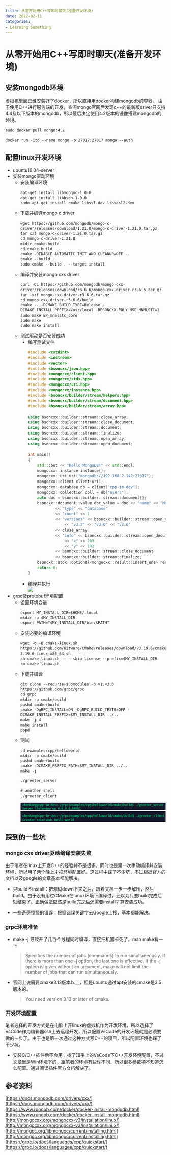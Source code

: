```yaml
---
title: 从零开始用C++写即时聊天(准备开发环境)
date: 2022-02-11
categories:
- Learning Something
---
```


# 从零开始用C++写即时聊天(准备开发环境)
## 安装mongodb环境
虚拟机里面已经安装好了docker，所以直接用docker构建mongodb的容器。 
由于使用C++进行服务端的开发，查阅mongo官网后发现c++的最新版driver只支持4.4及以下版本的mongodb，所以最后决定使用4.2版本的镜像搭建mongodb的环境。
```
sudo docker pull mongo:4.2

docker run -itd --name mongo -p 27017:27017 mongo --auth

```

## 配置linux开发环境
- ubuntu16.04-server
- 安装mongo驱动环境
  - 安装编译环境
    ```
    apt-get install libmongoc-1.0-0
    apt-get install libbson-1.0-0
    sudo apt-get install cmake libssl-dev libsasl2-dev
    ```
  - 下载并编译mongo c driver
    ```
    wget https://github.com/mongodb/mongo-c-driver/releases/download/1.21.0/mongo-c-driver-1.21.0.tar.gz
    tar xzf mongo-c-driver-1.21.0.tar.gz
    cd mongo-c-driver-1.21.0
    mkdir cmake-build
    cd cmake-build
    cmake -DENABLE_AUTOMATIC_INIT_AND_CLEANUP=OFF ..
    cmake --build .
    sudo cmake --build . --target install
    ```
  - 编译并安装mongo cxx driver
    ```
    curl -OL https://github.com/mongodb/mongo-cxx-driver/releases/download/r3.6.6/mongo-cxx-driver-r3.6.6.tar.gz
    tar -xzf mongo-cxx-driver-r3.6.6.tar.gz
    cd mongo-cxx-driver-r3.6.6/build
    cmake .. -DCMAKE_BUILD_TYPE=Release -DCMAKE_INSTALL_PREFIX=/usr/local -DBSONCXX_POLY_USE_MNMLSTC=1
    sudo make EP_mnmlstc_core
    sudo make
    sudo make install
    ```
  - 测试驱动是否安装成功
    - 编写测试文件
      ```c++
      #include <cstdint>
      #include <iostream>
      #include <vector>
      #include <bsoncxx/json.hpp>
      #include <mongocxx/client.hpp>
      #include <mongocxx/stdx.hpp>
      #include <mongocxx/uri.hpp>
      #include <mongocxx/instance.hpp>
      #include <bsoncxx/builder/stream/helpers.hpp>
      #include <bsoncxx/builder/stream/document.hpp>
      #include <bsoncxx/builder/stream/array.hpp>

      using bsoncxx::builder::stream::close_array;
      using bsoncxx::builder::stream::close_document;
      using bsoncxx::builder::stream::document;
      using bsoncxx::builder::stream::finalize;
      using bsoncxx::builder::stream::open_array;
      using bsoncxx::builder::stream::open_document;

      int main()
      {
          std::cout << "Hello MongoDB!" << std::endl;
          mongocxx::instance instance{};
          mongocxx::uri uri("mongodb://192.168.2.142:27017"); 
          mongocxx::client client(uri);
          mongocxx::database db = client["cpp-im-dev"];
          mongocxx::collection coll = db["users"];
          auto doc = bsoncxx::builder::stream::document{};
          bsoncxx::document::value doc_value = doc << "name" << "MongoDB"
                  << "type" << "database"
                  << "count" << 1
                  << "versions" << bsoncxx::builder::stream::open_array
                      << "v3.2" << "v3.0" << "v2.6"
                  << close_array
                  << "info" << bsoncxx::builder::stream::open_document
                      << "x" << 203
                      << "y" << 102
                  << bsoncxx::builder::stream::close_document
                  << bsoncxx::builder::stream::finalize;
          bsoncxx::stdx::optional<mongocxx::result::insert_one> result = coll.insert_one(bsoncxx::document::view_or_value(doc_value));
          return 0;
      }
      ```
    - 编译并执行  
      ![](https://cooktea.github.io/assets/images/Snipaste_2022-02-11_22-59-47.png)
- grpc及protobuf环境配置
  - 设置环境变量
    ```
    export MY_INSTALL_DIR=$HOME/.local
    mkdir -p $MY_INSTALL_DIR
    export PATH="$MY_INSTALL_DIR/bin:$PATH"
    ```
  - 安装必要的编译环境
    ```
    wget -q -O cmake-linux.sh https://github.com/Kitware/CMake/releases/download/v3.19.6/cmake-3.19.6-Linux-x86_64.sh
    sh cmake-linux.sh -- --skip-license --prefix=$MY_INSTALL_DIR
    rm cmake-linux.sh
    ```
  - 下载并编译
    ```
    git clone --recurse-submodules -b v1.43.0 https://github.com/grpc/grpc
    cd grpc
    mkdir -p cmake/build
    pushd cmake/build
    cmake -DgRPC_INSTALL=ON -DgRPC_BUILD_TESTS=OFF -DCMAKE_INSTALL_PREFIX=$MY_INSTALL_DIR ../..
    make -j 4
    make install
    popd
    ```
  - 测试
    ```
    cd examples/cpp/helloworld
    mkdir -p cmake/build
    pushd cmake/build
    cmake -DCMAKE_PREFIX_PATH=$MY_INSTALL_DIR ../..
    make -j
    ```
    ```
    ./greeter_server

    # another shell
    ./greeter_client
    ```
    ![](../assets/images/Snipaste_2022-02-12_22-33-37.png)
    ![](../assets/images/Snipaste_2022-02-12_22-34-21.png)

## 踩到的一些坑
### mongo cxx driver驱动编译安装失败  
由于笔者在linux上开发C++的经验并不是很多，同时也是第一次手动编译并安装环境，所以用了两个晚上才把环境配置好。这过程中踩了不少坑，不过根据官方的文档以及google的文章基本都能解决。
- 只build不install：把源码down下来之后，跟着文档一步一步解压，然后build。由于没有用过CMake在lunux环境下编译过，还以为只要build完成后就结束了。正确做法应该是build完之后还需要install才算安装成功。

- 一些奇奇怪怪的错误：根据错误关键字去Google上搜，基本都能解决。  

### grpc环境准备
- make -j 导致开了几百个线程同时编译，直接把机器卡死了。man make看一下
  >Specifies the number of jobs (commands) to run simultaneously.  If there is more than one -j option, the last one is effective.  If the -j option is given without an argument, make will not limit the number of jobs that can run simultaneously.

- 官网上说需要cmake3.13版本以上，但是ubuntu通过apt安装的cmake是3.5版本的。
  >You need version 3.13 or later of cmake.

### 开发环境配置
笔者选择的开发方式是在电脑上开linux的虚拟机作为开发环境，所以选择了VsCode作为编辑器ssh上去远程开发，所以配置VsCode的开发环境就是必须要做的一步了。由于也是第一次通过这种方式写C++的项目，所以配置环境也踩了不少坑。
- 安装C/C++插件后不会用：找了知乎上的VsCode下C++开发环境配置，不过文章里是Win环境下的，跟笔者的环境有些许不同，所以很多参数项不知道怎么配置。通过阅读插件官方文档解决了。

## 参考资料
[https://docs.mongodb.com/drivers/cxx/](https://docs.mongodb.com/drivers/cxx/)  
[https://www.runoob.com/docker/docker-install-mongodb.html](https://www.runoob.com/docker/docker-install-mongodb.html)  
[http://mongocxx.org/mongocxx-v3/installation/linux/](http://mongocxx.org/mongocxx-v3/installation/linux/)  
[http://mongoc.org/libmongoc/current/installing.html](http://mongoc.org/libmongoc/current/installing.html)  
[https://grpc.io/docs/languages/cpp/quickstart/](https://grpc.io/docs/languages/cpp/quickstart/)  